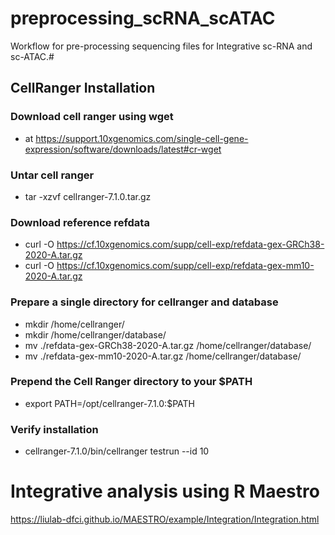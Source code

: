 <!-- GETTING STARTED -->

# preprocessing_scRNA_scATAC
Workflow for pre-processing sequencing files for Integrative sc-RNA and sc-ATAC.#

## CellRanger Installation

### Download cell ranger using wget
- at https://support.10xgenomics.com/single-cell-gene-expression/software/downloads/latest#cr-wget

### Untar cell ranger 
- tar -xzvf cellranger-7.1.0.tar.gz

### Download reference refdata
- curl -O https://cf.10xgenomics.com/supp/cell-exp/refdata-gex-GRCh38-2020-A.tar.gz
- curl -O https://cf.10xgenomics.com/supp/cell-exp/refdata-gex-mm10-2020-A.tar.gz

### Prepare a single directory for cellranger and database
- mkdir /home/cellranger/
- mkdir /home/cellranger/database/
- mv ./refdata-gex-GRCh38-2020-A.tar.gz /home/cellranger/database/
- mv ./refdata-gex-mm10-2020-A.tar.gz /home/cellranger/database/

### Prepend the Cell Ranger directory to your $PATH
- export PATH=/opt/cellranger-7.1.0:$PATH

### Verify installation
- cellranger-7.1.0/bin/cellranger testrun --id 10
















# Integrative analysis using R Maestro 
https://liulab-dfci.github.io/MAESTRO/example/Integration/Integration.html
